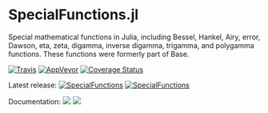 # SpecialFunctions.jl

Special mathematical functions in Julia, including Bessel, Hankel, Airy, error, Dawson, eta, zeta,
digamma, inverse digamma, trigamma, and polygamma functions.
These functions were formerly part of Base.

[![Travis](https://travis-ci.org/JuliaMath/SpecialFunctions.jl.svg?branch=master)](https://travis-ci.org/JuliaMath/SpecialFunctions.jl)
[![AppVeyor](https://ci.appveyor.com/api/projects/status/ccfgkm2cjcggu158/branch/master?svg=true)](https://ci.appveyor.com/project/ararslan/specialfunctions-jl/branch/master)
[![Coverage Status](https://coveralls.io/repos/github/JuliaMath/SpecialFunctions.jl/badge.svg?branch=master)](https://coveralls.io/github/JuliaMath/SpecialFunctions.jl?branch=master)

Latest release:
[![SpecialFunctions](http://pkg.julialang.org/badges/SpecialFunctions_0.5.svg)](http://pkg.julialang.org/?pkg=SpecialFunctions)
[![SpecialFunctions](http://pkg.julialang.org/badges/SpecialFunctions_0.6.svg)](http://pkg.julialang.org/?pkg=SpecialFunctions)

Documentation:
[![](https://img.shields.io/badge/docs-stable-blue.svg)](https://JuliaMath.github.io/SpecialFunctions.jl/stable)
[![](https://img.shields.io/badge/docs-latest-blue.svg)](https://JuliaMath.github.io/SpecialFunctions.jl/latest)
